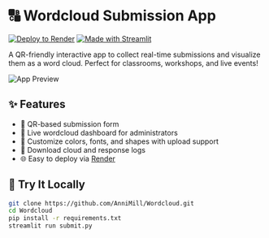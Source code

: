 # 🔠 Wordcloud Submission App

[![Deploy to Render](https://img.shields.io/badge/Deploy%20to-Render-blue)](https://render.com)
[![Made with Streamlit](https://img.shields.io/badge/Made%20with-Streamlit-1f6f8b.svg)](https://streamlit.io)

A QR-friendly interactive app to collect real-time submissions and visualize them as a word cloud. Perfect for classrooms, workshops, and live events!

![App Preview](assets/preview.png)

## ✨ Features

- 📱 QR-based submission form
- 💬 Live wordcloud dashboard for administrators
- 🎨 Customize colors, fonts, and shapes with upload support
- 💾 Download cloud and response logs
- 🌐 Easy to deploy via [Render](https://render.com)

## 🧪 Try It Locally

```bash
git clone https://github.com/AnniMill/Wordcloud.git
cd Wordcloud
pip install -r requirements.txt
streamlit run submit.py
